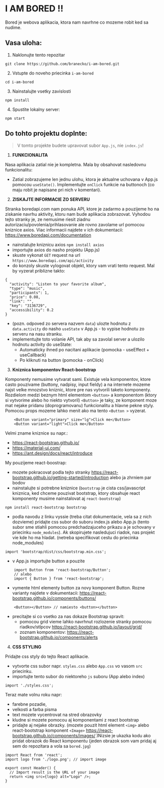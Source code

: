 # I AM BORED !!

Bored je webova aplikacia, ktora nam navrhne co mozeme robit ked sa nudime.

## Vasa uloha:

1. Naklonujte tento repozitar
```
git clone https://github.com/branecko/i-am-bored.git
```

2. Vstupte do noveho priecinka `i-am-bored`
```
cd i-am-bored
```

3. Nainstalujte vsetky zavislosti
```
npm install
```

4. Spustite lokalny server:
```
npm start
```

## Do tohto projektu doplnte:

> V tomto projekte budete upravovat subor `App.js`, nie `index.js`!

1. **FUNKCIONALITA**

Nasa aplikacia zatial nie je kompletna. Mala by obsahovat nasledovnu funkcionalitu:
- Zatial zobrazujeme len jednu ulohu, ktora je aktualne uchovana v App.js pomocou `useState()`. Implementujte `onClick` funkcie na buttonoch (co maju robit je napisane pri nich v komentari).

2. **ZISKAJTE INFORMACIE ZO SERVERU**

Stranka boredapi.com nam ponuka API, ktore je zadarmo a pouzijeme ho na ziskanie navrhu aktivity, ktoru nam bude aplikacia zobrazovat. Vyhodou tejto stranky je, ze nemusime riesit ziadnu autorizaciu/povolenia/prihlasovanie ale rovno zavolame url pomocou kniznice axios. Viac informacii najdete v ich dokumentacii: https://www.boredapi.com/documentation

- nainstalujte kniznicu axios `npm install axios`
- importujte axios do nasho projektu (App.js)
- skuste vykonat `GET` request na url `https://www.boredapi.com/api/activity`
- do konzoly skuste vylogovat objekt, ktory vam vrati tento request. Mal by vyzerat priblizne takto:
```
{
  "activity": "Listen to your favorite album",
  "type": "music",
  "participants": 1,
  "price": 0.08,
  "link": "",
  "key": "3136729",
  "accessibility": 0.2
}
```
- (pozn. odpoved zo servera nazvem `data`) ulozte hodnotu z `data.activity` do nasho `useState` v App.js - to vypise hodnotu zo serveru na nasu stranku.
- implementujte toto volanie API, tak aby sa zavolal server a ulozilo hodnotu activity do useState:
  - Automaticky ihned po nacitani aplikacie (pomocka - useEffect + useCallback)
  - Po kliknuti na button (pomocka - onClick)

3. **Kniznica komponentov React-bootstrap**

Komponenty nemusime vytvarat sami. Existuje vela komponentov, ktore casto pouzivame (buttony, nadpisy, input fieldy) a na internete mozeme najst velke mnozstvo kniznic, ktore pre nas vytvorili taketo komponenty. Rozdielom medzi beznym html elementom `<button>` a komponentom (ktory si vytvorime alebo ho niekto vytvoril) `<Button>` je taky, ze komponent moze mat nejake pridanu (doprogramovanu) funkcionalitu a hlavne pekne styly. Pomocou props mozeme lahko menit ako ma tento `<Button >` vyzerat.
```
    <Button variant="primary" size="lg">Click me</Button>
    <Button variant="light">Click me</Button>
```
Velmi zname kniznice su napr.:
- https://react-bootstrap.github.io/
- https://material-ui.com/
- https://ant.design/docs/react/introduce

My pouzijeme react-boostrap:
- mozete pokracovat podla tejto stranky https://react-bootstrap.github.io/getting-started/introduction alebo ja zhrniem par bodov
- nainstalujte si potrebne kniznice (`bootstrap` je cista css/javascript kniznica, ked chceme pouzivat bootstrap, ktory obsahuje react komponenty musime nainstalovat aj `react-bootstrap`)
```
npm install react-bootstrap bootstrap
```
- podla navodu z linku vyssie (treba citat dokumentacie, vela sa z nich dozvieme) pridajte css subor do suboru index.js alebo App.js (tento subor sme stiahli pomocou predchadzajuceho prikazu a je schovany v priecinku `node_modules`). Ak skopirujete nasledujuci riadok, nas projekt vie kde ho ma hladat. (netreba specifikovat cestu do priecinka node_modules)
```
import 'bootstrap/dist/css/bootstrap.min.css';
```
- v App.js importujte button a pouzite
```
    import Button from 'react-bootstrap/Button';
    // alebo
    import { Button } from 'react-bootstrap';
```
- vymente html elementy button za novy komponent Button. Rozne varianty najdete v dokumentacii: https://react-bootstrap.github.io/components/buttons/
```
    <Button></Button> // namiesto <button></button>
```

- precitajte si co vsetko za nas dokaze Bootstrap spravit:
  - pomocou grid vieme lahko navrhnut rozlozenie stranky pomocou riadkov/stlpcov https://react-bootstrap.github.io/layout/grid/
  - zoznam komponentov: https://react-bootstrap.github.io/components/alerts

4. **CSS STYLING** 

Pridajte css styly do tejto React aplikacie. 
- vytvorte css subor napr. `styles.css` alebo `App.css` vo vasom `src` priecinku.
- importujte tento subor do niektoreho `js` suboru (App alebo index)
```
import './styles.css';
```

Teraz mate volnu roku napr:
- farebne pozadie,
- velkosti a farba pisma
- text mozete vycentrovat na stred obrazovky
- kludne si mozete pomocou aj komponentami z react bootstrap
- pridajte aj nejake obrazky. (mozete pouzit html element `<img>` alebo react-bootstrap komponent `<Image>` https://react-bootstrap.github.io/components/images/ )Nizsie je ukazka kodu ako pridat obrazok do React komponentu (jeden obrazok som vam pridaj aj sem do repozitara a vola sa `bored.jpg`)
```
import React from 'react';
import logo from './logo.png'; // import image

export const Header() {
  // Import result is the URL of your image
  return <img src={logo} alt="Logo" />;
}
```

